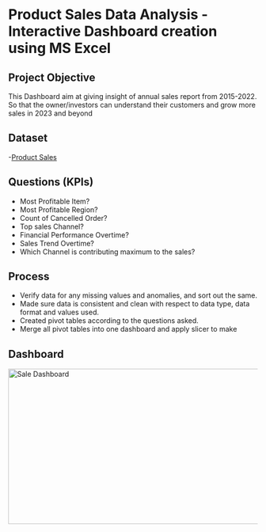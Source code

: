 # Product Sales Data Analysis - Interactive Dashboard creation using MS Excel

## Project Objective
This Dashboard aim at giving insight of annual sales report from 2015-2022. So that the owner/investors  can understand their customers and grow more sales in 2023 and beyond

## Dataset
-[Product Sales](https://github.com/AuduMoses1/SalesDataCleaningProject./blob/master/Sales%2BDashboard%2Bin%2BExcel.xlsx)

## Questions (KPIs)
- Most Profitable Item?
- Most Profitable Region?
- Count of Cancelled Order?
- Top sales Channel?
- Financial Performance Overtime?
- Sales Trend Overtime?
- Which Channel is contributing maximum to the sales?

## Process
- Verify data for any missing values and anomalies, and sort out the same.
- Made sure data is consistent and clean with respect to data type, data format and values used.
- Created pivot tables according to the questions asked.
- Merge all pivot tables into one dashboard and apply slicer to make

## Dashboard

<img width="932" height="314" alt="Sale Dashboard" src="https://github.com/user-attachments/assets/fa774111-06f7-4dbc-b29e-5bd26910aae1" />

